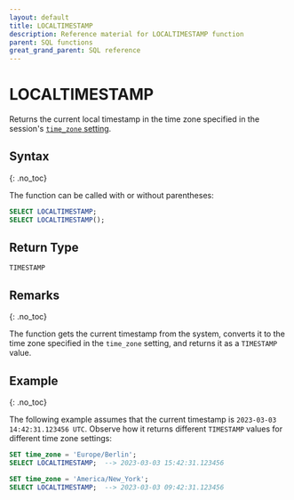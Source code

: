 ```yaml
---
layout: default
title: LOCALTIMESTAMP
description: Reference material for LOCALTIMESTAMP function
parent: SQL functions
great_grand_parent: SQL reference
---
```


# LOCALTIMESTAMP

Returns the current local timestamp in the time zone specified in the session's [`time_zone` setting](../../../Reference/system-settings.md#set-time-zone).

## Syntax
{: .no_toc}

The function can be called with or without parentheses:

```sql
SELECT LOCALTIMESTAMP;
SELECT LOCALTIMESTAMP();
```

## Return Type

`TIMESTAMP`

## Remarks
{: .no_toc}

The function gets the current timestamp from the system, converts it to the time zone specified in the `time_zone` setting, and returns it as a `TIMESTAMP` value.

## Example
{: .no_toc}

The following example assumes that the current timestamp is `2023-03-03 14:42:31.123456 UTC`.
Observe how it returns different `TIMESTAMP` values for different time zone settings:

```sql
SET time_zone = 'Europe/Berlin';
SELECT LOCALTIMESTAMP;  --> 2023-03-03 15:42:31.123456

SET time_zone = 'America/New_York';
SELECT LOCALTIMESTAMP;  --> 2023-03-03 09:42:31.123456
```
